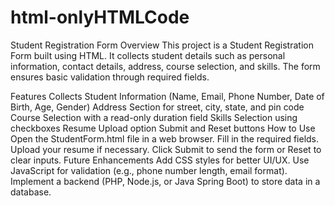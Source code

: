 # html-onlyHTMLCode
Student Registration Form
Overview
This project is a Student Registration Form built using HTML. It collects student details such as personal information, contact details, address, course selection, and skills. The form ensures basic validation through required fields.

Features
Collects Student Information (Name, Email, Phone Number, Date of Birth, Age, Gender)
Address Section for street, city, state, and pin code
Course Selection with a read-only duration field
Skills Selection using checkboxes
Resume Upload option
Submit and Reset buttons
How to Use
Open the StudentForm.html file in a web browser.
Fill in the required fields.
Upload your resume if necessary.
Click Submit to send the form or Reset to clear inputs.
Future Enhancements
Add CSS styles for better UI/UX.
Use JavaScript for validation (e.g., phone number length, email format).
Implement a backend (PHP, Node.js, or Java Spring Boot) to store data in a database.
